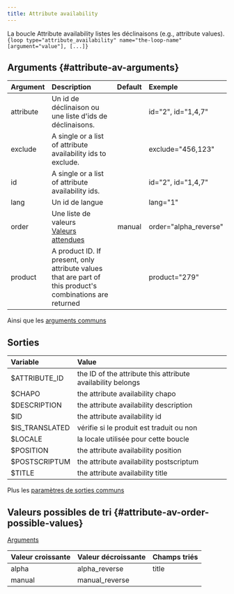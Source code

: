 ```yaml
---
title: Attribute availability
---
```


La boucle Attribute availability listes les déclinaisons (e.g., attribute values).
`{loop type="attribute_availability" name="the-loop-name" [argument="value"], [...]}`

## Arguments {#attribute-av-arguments}

| Argument  | Description                                                                                               | Default | Exemple               |
|-----------|:----------------------------------------------------------------------------------------------------------|:-------:|:----------------------|
| attribute | Un id de déclinaison ou une liste d'ids de déclinaisons.                                                  |         | id="2", id="1,4,7"    |
| exclude   | A single or a list of attribute availability ids to exclude.                                              |         | exclude="456,123"     |
| id        | A single or a list of attribute availability ids.                                                         |         | id="2", id="1,4,7"    |
| lang      | Un id de langue                                                                                           |         | lang="1"              |
| order     | Une liste de valeurs <br/> [Valeurs attendues](#attribute-av-order-possible-values)                       | manual  | order="alpha_reverse" |
| product   | A product ID. If present, only attribute values that are part of this product's combinations are returned |         | product="279"         |

Ainsi que les [arguments communs](./global_arguments)

## Sorties

| Variable       | Value                                                       |
|:---------------|:------------------------------------------------------------|
| $ATTRIBUTE_ID  | the ID of the attribute this attribute availability belongs |
| $CHAPO         | the attribute availability chapo                            |
| $DESCRIPTION   | the attribute availability description                      |
| $ID            | the attribute availability id                               |
| $IS_TRANSLATED | vérifie si le produit est traduit ou non                    |
| $LOCALE        | la locale utilisée pour cette boucle                        |
| $POSITION      | the attribute availability position                         |
| $POSTSCRIPTUM  | the attribute availability postscriptum                     |
| $TITLE         | the attribute availability title                            |

Plus les [paramètres de sorties communs](./global_outputs)

## Valeurs possibles de tri {#attribute-av-order-possible-values}
[Arguments](#attribute-av-arguments)

| Valeur croissante | Valeur décroissante | Champs triés |
|-------------------|---------------------|:-------------|
| alpha             | alpha_reverse       | title        |
| manual            | manual_reverse      |              |